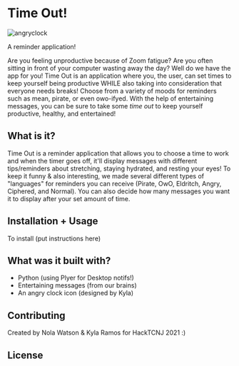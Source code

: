 # Time Out!
![angryclock](https://i.imgur.com/6hg6KxL.png)

A reminder application! 

Are you feeling unproductive because of Zoom fatigue? Are you often sitting in front of your computer wasting away the day?
Well do we have the app for you! Time Out is an application where you, the user, can set times to keep yourself being productive WHILE also taking into consideration that everyone needs breaks! Choose from a variety of moods for reminders such as mean, pirate, or even owo-ifyed. With the help of entertaining messages, you can be sure to take some *time out* to keep yourself productive, healthy, and entertained! 

## What is it?
Time Out is a reminder application that allows you to choose a time to work and when the timer goes off, it'll display messages with different tips/reminders about stretching, staying hydrated, and resting your eyes! To keep it funny & also interesting, we made several different types of "languages" for reminders you can receive (Pirate, OwO, Eldritch, Angry, Ciphered, and Normal). You can also decide how many messages you want it to display after your set amount of time.

## Installation + Usage
To install (put instructions here)

## What was it built with?
- Python (using Plyer for Desktop notifs!)
- Entertaining messages (from our brains)
- An angry clock icon (designed by Kyla)

## Contributing
Created by Nola Watson & Kyla Ramos for HackTCNJ 2021 :)

## License
